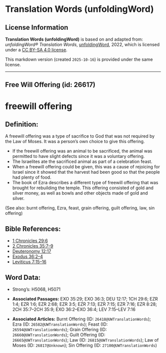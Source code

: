 # Translation Words (unfoldingWord)

## License Information

**Translation Words (unfoldingWord)** is based on and adapted from: _unfoldingWord® Translation Words_, [unfoldingWord](https://unfoldingword.org/utw), 2022, which is licensed under a [CC BY-SA 4.0 license](https://creativecommons.org/licenses/by-sa/4.0/legalcode.en).

This markdown version (created `2025-10-16`) is provided under the same license.



--------------------------------

## Free Will Offering (id: 26617)

freewill offering
=================

Definition:
-----------

A freewill offering was a type of sacrifice to God that was not required by the Law of Moses. It was a person’s own choice to give this offering.

* If the freewill offering was an animal to be sacrificed, the animal was permitted to have slight defects since it was a voluntary offering.
* The Israelites ate the sacrificed animal as part of a celebration feast.
* When a freewill offering could be given, this was a cause of rejoicing for Israel since it showed that the harvest had been good so that the people had plenty of food.
* The book of Ezra describes a different type of freewill offering that was brought for rebuilding the temple. This offering consisted of gold and silver money, as well as bowls and other objects made of gold and silver.

(See also: burnt offering, Ezra, feast, grain offering, guilt offering, law, sin offering)

Bible References:
-----------------

* [1 Chronicles 29:6](https://ref.ly/1Chr29:6)
* [2 Chronicles 35:7–9](https://ref.ly/2Chr35:7-2Chr35:9)
* [Deuteronomy 12:17](https://ref.ly/Deut12:17)
* [Exodus 36:2–4](https://ref.ly/Exod36:2-Exod36:4)
* [Leviticus 7:15–16](https://ref.ly/Lev7:15-Lev7:16)

Word Data:
----------

* Strong’s: H5068, H5071

* **Associated Passages:** EXO 35:29; EXO 36:3; DEU 12:17; 1CH 29:6; EZR 1:4; EZR 1:6; EZR 2:68; EZR 3:5; EZR 7:13; EZR 7:15; EZR 7:16; EZR 8:28; 2CH 35:7–2CH 35:9; EXO 36:2–EXO 36:4; LEV 7:15–LEV 7:16
* **Associated Articles:** Burnt Offering (ID: `26418@UWTranslationWords`); Ezra (ID: `26582@UWTranslationWords`); Feast (ID: `26594@UWTranslationWords`); Grain Offering (ID: `26660@UWTranslationWords`); Guilt Offering (ID: `26665@UWTranslationWords`); Law (ID: `26815@UWTranslationWords`); Law of Moses (ID: `26817@Unknown`); Sin Offering (ID: `27100@UWTranslationWords`)

